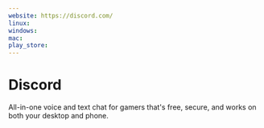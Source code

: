```yaml
---
website: https://discord.com/
linux: 
windows: 
mac: 
play_store:
---
```


# Discord

All-in-one voice and text chat for gamers that's free, secure, and works on both your desktop and phone.
